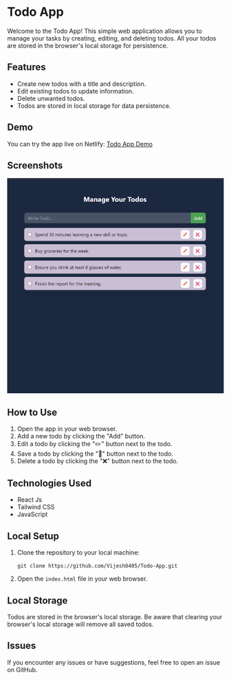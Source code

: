 # Todo App

Welcome to the Todo App! This simple web application allows you to manage your tasks by creating, editing, and deleting todos. All your todos are stored in the browser's local storage for persistence.

## Features

- Create new todos with a title and description.
- Edit existing todos to update information.
- Delete unwanted todos.
- Todos are stored in local storage for data persistence.

## Demo

You can try the app live on Netlify: [Todo App Demo](https://better-todos-app.netlify.app/)

## Screenshots

![App Screenshot](image.png)

## How to Use

1. Open the app in your web browser.
2. Add a new todo by clicking the "Add" button.
3. Edit a todo by clicking the "✏️" button next to the todo.
4. Save a todo by clicking the "📁" button next to the todo.
5. Delete a todo by clicking the "❌" button next to the todo.

## Technologies Used

- React Js
- Tailwind CSS
- JavaScript

## Local Setup

1. Clone the repository to your local machine:

    ```paste this command 
    git clone https://github.com/Vijesh0405/Todo-App.git
    ```

2. Open the `index.html` file in your web browser.

## Local Storage

Todos are stored in the browser's local storage. Be aware that clearing your browser's local storage will remove all saved todos.

## Issues

If you encounter any issues or have suggestions, feel free to open an issue on GitHub.
